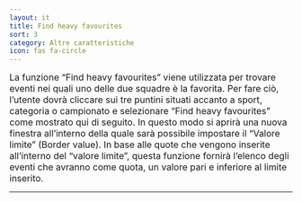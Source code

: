 ```yaml
---
layout: it
title: Find heavy favourites
sort: 3
category: Altre caratteristiche
icon: fas fa-circle
---
```

<p class="message">
    
</p>

<font size="3">La funzione “Find heavy favourites” viene utilizzata per trovare eventi nei quali uno delle due squadre è la favorita. Per fare ciò, l’utente dovrà cliccare sui tre puntini situati accanto a sport, categoria o campionato e selezionare “Find heavy favourites” come mostrato qui di seguito. In questo modo si aprirà una nuova finestra all’interno della quale sarà possibile impostare il “Valore limite” (Border value). In base alle quote che vengono inserite all’interno del “valore limite”, questa funzione fornirà l’elenco degli eventi che avranno come quota, un valore pari e inferiore al limite inserito.</font>

---


